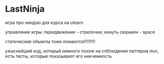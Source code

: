 # LastNinja

игра про ниндзю для курса на ulearn

управление игры:
передвижение - стрелочки;
кинуть сюрикен - space

статические обьекты тоже ломаются!!!!!!!!!

ужаснейший код, который немного похож на слблюдение паттерна mvc, есть тесты, которые показывают его никчемность
